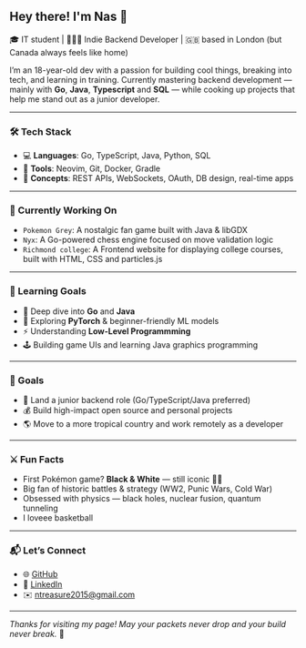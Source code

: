 ## Hey there! I'm Nas 👋

🎓 IT student | 🧑🏾‍💻 Indie Backend Developer | 🇬🇧 based in London (but Canada always feels like home)

I’m an 18-year-old dev with a passion for building cool things, breaking into tech, and learning  in training. Currently mastering backend development — mainly with **Go**, **Java**, **Typescript** and **SQL** — while cooking up projects that help me stand out as a junior developer.

---

### 🛠️ Tech Stack

- 💻 **Languages**: Go, TypeScript, Java, Python, SQL  
- 🧰 **Tools**: Neovim, Git, Docker, Gradle  
- 🔌 **Concepts**: REST APIs, WebSockets, OAuth, DB design, real-time apps

---

### 🚧 Currently Working On

- `Pokemon Grey`: A nostalgic fan game built with Java & libGDX  
- `Nyx`: A Go-powered chess engine focused on move validation logic  
- `Richmond college`: A Frontend website for displaying college courses, built with HTML, CSS and particles.js

---

### 🧠 Learning Goals

- 🧮 Deep dive into **Go** and **Java**
- 🧠 Exploring **PyTorch** & beginner-friendly ML models
- ⚡ Understanding **Low-Level Programmming**
- 🕹️ Building game UIs and learning Java graphics programming

---

### 🎯 Goals

- 💼 Land a junior backend role (Go/TypeScript/Java preferred)
- 💰 Build high-impact open source and personal projects
- 🌎 Move to a more tropical country and work remotely as a developer

---

### ⚔️ Fun Facts

- First Pokémon game? **Black & White** — still iconic 🖤🤍  
- Big fan of historic battles & strategy (WW2, Punic Wars, Cold War)  
- Obsessed with physics — black holes, nuclear fusion, quantum tunneling  
- I loveee basketball

---

### 📬 Let’s Connect

- 🌐 [GitHub](https://github.com/auraluvsu)  
- 💼 [LinkedIn]([https://www.linkedin.com/in/nasir-treasure-2683b532a/])
- ✉️ ntreasure2015@gmail.com

---

_Thanks for visiting my page! May your packets never drop and your build never break._ 🚀
